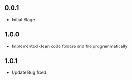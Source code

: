 ## 0.0.1

* Initial Stage
## 1.0.0

* Implemented clean code folders and file programmatically 
## 1.0.1

* Update Bug fixed 